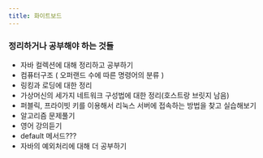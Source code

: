 ```yaml
---
title: 화이트보드
---
```


### 정리하거나 공부해야 하는 것들

* 자바 컬렉션에 대해 정리하고 공부하기
* 컴퓨터구조 ( 오퍼랜드 수에 따른 명령어의 분류 )
* 링킹과 로딩에 대한 정리
* 가상머신의 세가지 네트워크 구성법에 대한 정리(호스트랑 브릿지 남음)
* 퍼블릭, 프라이빗 키를 이용해서 리눅스 서버에 접속하는 방법을 찾고 실습해보기
* 알고리즘 문제풀기
* 영어 강의듣기
* default 메서드???
* 자바의 예외처리에 대해 더 공부하기